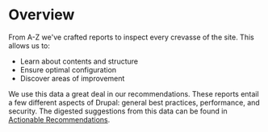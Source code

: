 # Overview

From A-Z we've crafted reports to inspect every crevasse of the site. This allows us to:

* Learn about contents and structure
* Ensure optimal configuration
* Discover areas of improvement

We use this data a great deal in our recommendations. These reports entail a few different aspects of Drupal: general best practices, performance, and security. The digested suggestions from this data can be found in [Actionable Recommendations](actionable_recommendations.md).